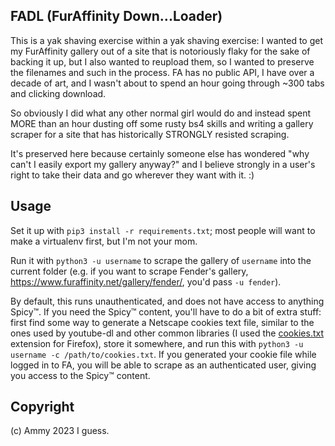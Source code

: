## FADL (FurAffinity Down...Loader)

This is a yak shaving exercise within a yak shaving exercise: I wanted to get my FurAffinity gallery out of a site that is notoriously flaky for the sake of backing it up, but I also wanted to reupload them, so I wanted to preserve the filenames and such in the process. FA has no public API, I have over a decade of art, and I wasn't about to spend an hour going through ~300 tabs and clicking download.

So obviously I did what any other normal girl would do and instead spent MORE than an hour dusting off some rusty bs4 skills and writing a gallery scraper for a site that has historically STRONGLY resisted scraping.

It's preserved here because certainly someone else has wondered "why can't I easily export my gallery anyway?" and I believe strongly in a user's right to take their data and go wherever they want with it. :)

## Usage

Set it up with `pip3 install -r requirements.txt`; most people will want to make a virtualenv first, but I'm not your mom.

Run it with `python3 -u username` to scrape the gallery of `username` into the current folder (e.g. if you want to scrape Fender's gallery, https://www.furaffinity.net/gallery/fender/, you'd pass `-u fender`).

By default, this runs unauthenticated, and does not have access to anything Spicy™. If you need the Spicy™ content, you'll have to do a bit of extra stuff: first find some way to generate a Netscape cookies text file, similar to the ones used by youtube-dl and other common libraries (I used the [cookies.txt](https://addons.mozilla.org/en-US/firefox/addon/cookies-txt/) extension for Firefox), store it somewhere, and run this with `python3 -u username -c /path/to/cookies.txt`. If you generated your cookie file while logged in to FA, you will be able to scrape as an authenticated user, giving you access to the Spicy™ content.

## Copyright

(c) Ammy 2023 I guess.